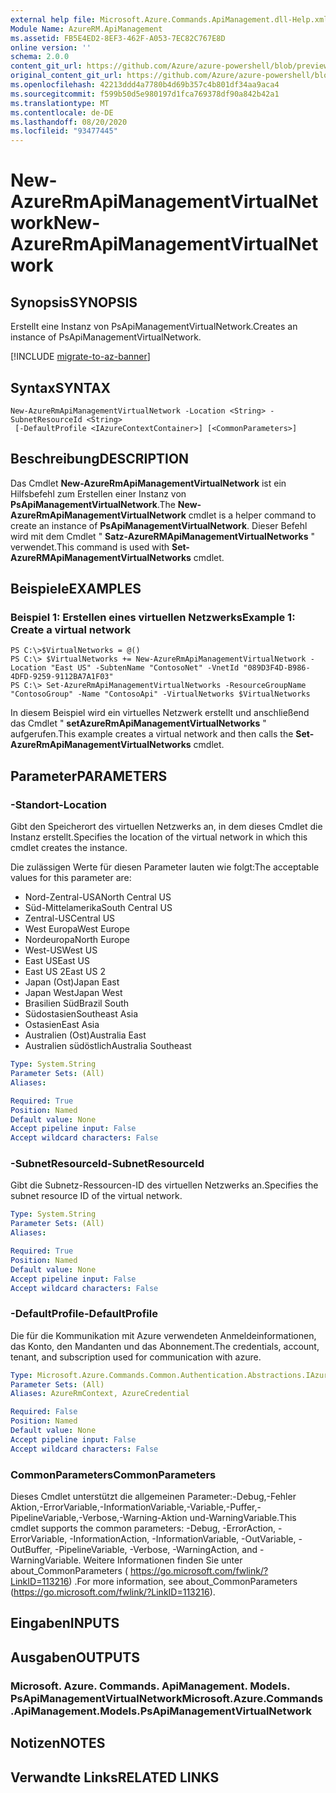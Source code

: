 ```yaml
---
external help file: Microsoft.Azure.Commands.ApiManagement.dll-Help.xml
Module Name: AzureRM.ApiManagement
ms.assetid: FB5E4ED2-8EF3-462F-A053-7EC82C767E8D
online version: ''
schema: 2.0.0
content_git_url: https://github.com/Azure/azure-powershell/blob/preview/src/ResourceManager/ApiManagement/Commands.ApiManagement/help/New-AzureRmApiManagementVirtualNetwork.md
original_content_git_url: https://github.com/Azure/azure-powershell/blob/preview/src/ResourceManager/ApiManagement/Commands.ApiManagement/help/New-AzureRmApiManagementVirtualNetwork.md
ms.openlocfilehash: 42213ddd4a7780b4d69b357c4b801df34aa9aca4
ms.sourcegitcommit: f599b50d5e980197d1fca769378df90a842b42a1
ms.translationtype: MT
ms.contentlocale: de-DE
ms.lasthandoff: 08/20/2020
ms.locfileid: "93477445"
---
```

# <span data-ttu-id="a4338-101">New-AzureRmApiManagementVirtualNetwork</span><span class="sxs-lookup"><span data-stu-id="a4338-101">New-AzureRmApiManagementVirtualNetwork</span></span>

## <span data-ttu-id="a4338-102">Synopsis</span><span class="sxs-lookup"><span data-stu-id="a4338-102">SYNOPSIS</span></span>
<span data-ttu-id="a4338-103">Erstellt eine Instanz von PsApiManagementVirtualNetwork.</span><span class="sxs-lookup"><span data-stu-id="a4338-103">Creates an instance of PsApiManagementVirtualNetwork.</span></span>

[!INCLUDE [migrate-to-az-banner](../../includes/migrate-to-az-banner.md)]

## <span data-ttu-id="a4338-104">Syntax</span><span class="sxs-lookup"><span data-stu-id="a4338-104">SYNTAX</span></span>

```
New-AzureRmApiManagementVirtualNetwork -Location <String> -SubnetResourceId <String>
 [-DefaultProfile <IAzureContextContainer>] [<CommonParameters>]
```

## <span data-ttu-id="a4338-105">Beschreibung</span><span class="sxs-lookup"><span data-stu-id="a4338-105">DESCRIPTION</span></span>
<span data-ttu-id="a4338-106">Das Cmdlet **New-AzureRmApiManagementVirtualNetwork** ist ein Hilfsbefehl zum Erstellen einer Instanz von **PsApiManagementVirtualNetwork**.</span><span class="sxs-lookup"><span data-stu-id="a4338-106">The **New-AzureRmApiManagementVirtualNetwork** cmdlet is a helper command to create an instance of **PsApiManagementVirtualNetwork**.</span></span>
<span data-ttu-id="a4338-107">Dieser Befehl wird mit dem Cmdlet " **Satz-AzureRMApiManagementVirtualNetworks** " verwendet.</span><span class="sxs-lookup"><span data-stu-id="a4338-107">This command is used with **Set-AzureRMApiManagementVirtualNetworks** cmdlet.</span></span>

## <span data-ttu-id="a4338-108">Beispiele</span><span class="sxs-lookup"><span data-stu-id="a4338-108">EXAMPLES</span></span>

### <span data-ttu-id="a4338-109">Beispiel 1: Erstellen eines virtuellen Netzwerks</span><span class="sxs-lookup"><span data-stu-id="a4338-109">Example 1: Create a virtual network</span></span>
```
PS C:\>$VirtualNetworks = @()
PS C:\> $VirtualNetworks += New-AzureRmApiManagementVirtualNetwork -Location "East US" -SubtenName "ContosoNet" -VnetId "089D3F4D-B986-4DFD-9259-9112BA7A1F03"
PS C:\> Set-AzureRmApiManagementVirtualNetworks -ResourceGroupName "ContosoGroup" -Name "ContosoApi" -VirtualNetworks $VirtualNetworks
```

<span data-ttu-id="a4338-110">In diesem Beispiel wird ein virtuelles Netzwerk erstellt und anschließend das Cmdlet " **setAzureRmApiManagementVirtualNetworks** " aufgerufen.</span><span class="sxs-lookup"><span data-stu-id="a4338-110">This example creates a virtual network and then calls the **Set-AzureRmApiManagementVirtualNetworks** cmdlet.</span></span>

## <span data-ttu-id="a4338-111">Parameter</span><span class="sxs-lookup"><span data-stu-id="a4338-111">PARAMETERS</span></span>

### <span data-ttu-id="a4338-112">-Standort</span><span class="sxs-lookup"><span data-stu-id="a4338-112">-Location</span></span>
<span data-ttu-id="a4338-113">Gibt den Speicherort des virtuellen Netzwerks an, in dem dieses Cmdlet die Instanz erstellt.</span><span class="sxs-lookup"><span data-stu-id="a4338-113">Specifies the location of the virtual network in which this cmdlet creates the instance.</span></span>

<span data-ttu-id="a4338-114">Die zulässigen Werte für diesen Parameter lauten wie folgt:</span><span class="sxs-lookup"><span data-stu-id="a4338-114">The acceptable values for this parameter are:</span></span>

- <span data-ttu-id="a4338-115">Nord-Zentral-USA</span><span class="sxs-lookup"><span data-stu-id="a4338-115">North Central US</span></span>
- <span data-ttu-id="a4338-116">Süd-Mittelamerika</span><span class="sxs-lookup"><span data-stu-id="a4338-116">South Central US</span></span>
- <span data-ttu-id="a4338-117">Zentral-US</span><span class="sxs-lookup"><span data-stu-id="a4338-117">Central US</span></span>
- <span data-ttu-id="a4338-118">West Europa</span><span class="sxs-lookup"><span data-stu-id="a4338-118">West Europe</span></span>
- <span data-ttu-id="a4338-119">Nordeuropa</span><span class="sxs-lookup"><span data-stu-id="a4338-119">North Europe</span></span>
- <span data-ttu-id="a4338-120">West-US</span><span class="sxs-lookup"><span data-stu-id="a4338-120">West US</span></span>
- <span data-ttu-id="a4338-121">East US</span><span class="sxs-lookup"><span data-stu-id="a4338-121">East US</span></span>
- <span data-ttu-id="a4338-122">East US 2</span><span class="sxs-lookup"><span data-stu-id="a4338-122">East US 2</span></span>
- <span data-ttu-id="a4338-123">Japan (Ost)</span><span class="sxs-lookup"><span data-stu-id="a4338-123">Japan East</span></span>
- <span data-ttu-id="a4338-124">Japan West</span><span class="sxs-lookup"><span data-stu-id="a4338-124">Japan West</span></span>
- <span data-ttu-id="a4338-125">Brasilien Süd</span><span class="sxs-lookup"><span data-stu-id="a4338-125">Brazil South</span></span>
- <span data-ttu-id="a4338-126">Südostasien</span><span class="sxs-lookup"><span data-stu-id="a4338-126">Southeast Asia</span></span>
- <span data-ttu-id="a4338-127">Ostasien</span><span class="sxs-lookup"><span data-stu-id="a4338-127">East Asia</span></span>
- <span data-ttu-id="a4338-128">Australien (Ost)</span><span class="sxs-lookup"><span data-stu-id="a4338-128">Australia East</span></span>
- <span data-ttu-id="a4338-129">Australien südöstlich</span><span class="sxs-lookup"><span data-stu-id="a4338-129">Australia Southeast</span></span>

```yaml
Type: System.String
Parameter Sets: (All)
Aliases: 

Required: True
Position: Named
Default value: None
Accept pipeline input: False
Accept wildcard characters: False
```

### <span data-ttu-id="a4338-130">-SubnetResourceId</span><span class="sxs-lookup"><span data-stu-id="a4338-130">-SubnetResourceId</span></span>
<span data-ttu-id="a4338-131">Gibt die Subnetz-Ressourcen-ID des virtuellen Netzwerks an.</span><span class="sxs-lookup"><span data-stu-id="a4338-131">Specifies the subnet resource ID of the virtual network.</span></span>

```yaml
Type: System.String
Parameter Sets: (All)
Aliases: 

Required: True
Position: Named
Default value: None
Accept pipeline input: False
Accept wildcard characters: False
```

### <span data-ttu-id="a4338-132">-DefaultProfile</span><span class="sxs-lookup"><span data-stu-id="a4338-132">-DefaultProfile</span></span>
<span data-ttu-id="a4338-133">Die für die Kommunikation mit Azure verwendeten Anmeldeinformationen, das Konto, den Mandanten und das Abonnement.</span><span class="sxs-lookup"><span data-stu-id="a4338-133">The credentials, account, tenant, and subscription used for communication with azure.</span></span>

```yaml
Type: Microsoft.Azure.Commands.Common.Authentication.Abstractions.IAzureContextContainer
Parameter Sets: (All)
Aliases: AzureRmContext, AzureCredential

Required: False
Position: Named
Default value: None
Accept pipeline input: False
Accept wildcard characters: False
```

### <span data-ttu-id="a4338-134">CommonParameters</span><span class="sxs-lookup"><span data-stu-id="a4338-134">CommonParameters</span></span>
<span data-ttu-id="a4338-135">Dieses Cmdlet unterstützt die allgemeinen Parameter:-Debug,-Fehler Aktion,-ErrorVariable,-InformationVariable,-Variable,-Puffer,-PipelineVariable,-Verbose,-Warning-Aktion und-WarningVariable.</span><span class="sxs-lookup"><span data-stu-id="a4338-135">This cmdlet supports the common parameters: -Debug, -ErrorAction, -ErrorVariable, -InformationAction, -InformationVariable, -OutVariable, -OutBuffer, -PipelineVariable, -Verbose, -WarningAction, and -WarningVariable.</span></span> <span data-ttu-id="a4338-136">Weitere Informationen finden Sie unter about_CommonParameters ( https://go.microsoft.com/fwlink/?LinkID=113216) .</span><span class="sxs-lookup"><span data-stu-id="a4338-136">For more information, see about_CommonParameters (https://go.microsoft.com/fwlink/?LinkID=113216).</span></span>

## <span data-ttu-id="a4338-137">Eingaben</span><span class="sxs-lookup"><span data-stu-id="a4338-137">INPUTS</span></span>

## <span data-ttu-id="a4338-138">Ausgaben</span><span class="sxs-lookup"><span data-stu-id="a4338-138">OUTPUTS</span></span>

### <span data-ttu-id="a4338-139">Microsoft. Azure. Commands. ApiManagement. Models. PsApiManagementVirtualNetwork</span><span class="sxs-lookup"><span data-stu-id="a4338-139">Microsoft.Azure.Commands.ApiManagement.Models.PsApiManagementVirtualNetwork</span></span>

## <span data-ttu-id="a4338-140">Notizen</span><span class="sxs-lookup"><span data-stu-id="a4338-140">NOTES</span></span>

## <span data-ttu-id="a4338-141">Verwandte Links</span><span class="sxs-lookup"><span data-stu-id="a4338-141">RELATED LINKS</span></span>

